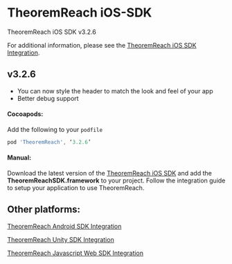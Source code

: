 # TheoremReach iOS-SDK

TheoremReach iOS SDK v3.2.6

For additional information, please see the [TheoremReach iOS SDK Integration](https://theoremreach.com/docs/ios).

## v3.2.6
- You can now style the header to match the look and feel of your app
- Better debug support

#### Cocoapods:

Add the following to your `podfile`

  ```groovy
  pod 'TheoremReach', ‘3.2.6’
  ```

  #### Manual:

  Download the latest version of the [TheoremReach iOS SDK](https://github.com/theoremreach/iOSSDK) and add the **TheoremReachSDK.framework** to your project. Follow the integration guide to setup your application to use TheoremReach.

## Other platforms:

[TheoremReach Android SDK Integration](https://theoremreach.com/docs/android)

[TheoremReach Unity SDK Integration](https://theoremreach.com/docs/unity)

[TheoremReach Javascript Web SDK Integration](https://theoremreach.com/docs/web)  
